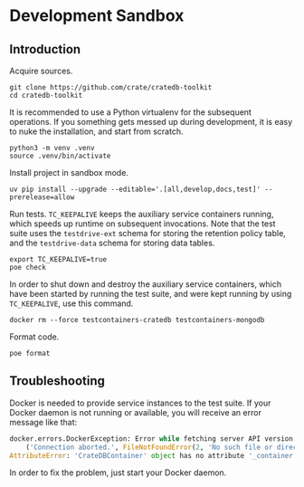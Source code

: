 # Development Sandbox

## Introduction

Acquire sources.
```shell
git clone https://github.com/crate/cratedb-toolkit
cd cratedb-toolkit
```

It is recommended to use a Python virtualenv for the subsequent operations.
If you something gets messed up during development, it is easy to nuke the
installation, and start from scratch.
```shell
python3 -m venv .venv
source .venv/bin/activate
```

Install project in sandbox mode.
```shell
uv pip install --upgrade --editable='.[all,develop,docs,test]' --prerelease=allow
```

Run tests. `TC_KEEPALIVE` keeps the auxiliary service containers running, which
speeds up runtime on subsequent invocations. Note that the test suite uses the
`testdrive-ext` schema for storing the retention policy table, and the
`testdrive-data` schema for storing data tables.
```shell
export TC_KEEPALIVE=true
poe check
```

In order to shut down and destroy the auxiliary service containers, which have
been started by running the test suite, and were kept running by using 
`TC_KEEPALIVE`, use this command.
```shell
docker rm --force testcontainers-cratedb testcontainers-mongodb
```

Format code.
```shell
poe format
```


## Troubleshooting
Docker is needed to provide service instances to the test suite. If your Docker
daemon is not running or available, you will receive an error message like that:
```python
docker.errors.DockerException: Error while fetching server API version:
    ('Connection aborted.', FileNotFoundError(2, 'No such file or directory'))
AttributeError: 'CrateDBContainer' object has no attribute '_container'
```
In order to fix the problem, just start your Docker daemon.

